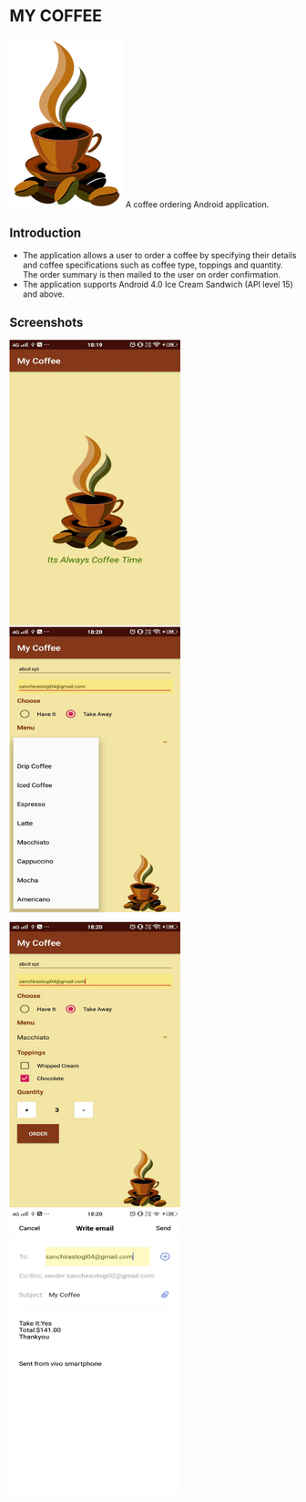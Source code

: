 # MY COFFEE
<img src="https://github.com/sanchi0204/Coffee_app/blob/master/app/src/main/res/drawable/cup.png" width="200" height="300" />
A coffee ordering Android application.

## Introduction
* The application allows a user to order a coffee by specifying their details and coffee specifications such as coffee type, toppings and quantity. The order summary is then mailed to the user on order confirmation.
* The application supports Android 4.0 Ice Cream Sandwich (API level 15) and above.

## Screenshots

<img src="https://github.com/sanchi0204/Coffee_app/blob/master/Screenshots/1.jpg" width="300" height="500" /> <img src="https://github.com/sanchi0204/Coffee_app/blob/master/Screenshots/2.jpg" width="300" height="500" /> 

<img src="https://github.com/sanchi0204/Coffee_app/blob/master/Screenshots/3.jpg" width="300" height="500" /> <img src="https://github.com/sanchi0204/Coffee_app/blob/master/Screenshots/4.jpg" width="300" height="500" /> 
